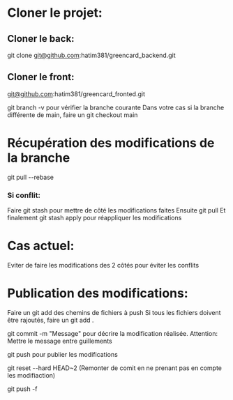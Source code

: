 # Cloner le projet:
## Cloner le back:
git clone git@github.com:hatim381/greencard_backend.git

## Cloner le front:
git@github.com:hatim381/greencard_fronted.git

git branch -v pour vérifier la branche courante
Dans votre cas si la branche différente de main, faire un git checkout main


# Récupération des modifications de la branche
git pull --rebase

### Si conflit:
 Faire git stash pour mettre de côté les modifications faites
 Ensuite git pull
 Et finalement git stash apply pour réappliquer les modifications

# Cas actuel:
Eviter de faire les modifications des 2 côtés pour éviter les conflits

# Publication des modifications:

Faire un git add des chemins de fichiers à push
Si tous les fichiers doivent être rajoutés, faire un git add .

git commit -m "Message" pour décrire la modification réalisée.
Attention: Mettre le message entre guillements

git push pour publier les modifications



git reset --hard HEAD~2  (Remonter de comit en ne prenant pas en compte les modifiaction)

git push -f